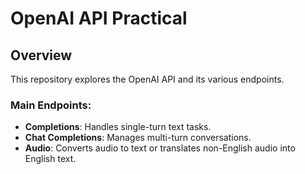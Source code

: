 # OpenAI API Practical
## Overview
This repository explores the OpenAI API and its various endpoints.

### Main Endpoints:
- **Completions**: Handles single-turn text tasks.
- **Chat Completions**: Manages multi-turn conversations.
- **Audio**: Converts audio to text or translates non-English audio into English text.
